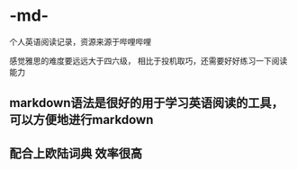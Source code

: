 # -md-
个人英语阅读记录，资源来源于哔哩哔哩

感觉雅思的难度要远远大于四六级， 相比于投机取巧，还需要好好练习一下阅读能力
## markdown语法是很好的用于学习英语阅读的工具，可以方便地进行markdown
## 配合上欧陆词典 效率很高
